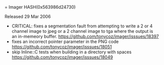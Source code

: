 = Imager HASH(0x563986d24730)

Released 29 Mar 2006

- CRITICAL: fixes a segmentation fault from attempting to write a 2 or 4 channel image to jpeg or a 2 channel image to tga where the output is an in-memeory buffer. https://github.com/tonycoz/imager/isssues/18397 
- fixes an incorrect pointer parameter in the PNG code https://github.com/tonycoz/imager/isssues/18051 
- skip Inline::C tests when building in a directory with spaces https://github.com/tonycoz/imager/isssues/18049